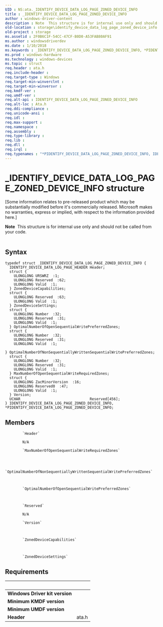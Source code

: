 ```yaml
---
UID : NS:ata._IDENTIFY_DEVICE_DATA_LOG_PAGE_ZONED_DEVICE_INFO
title : _IDENTIFY_DEVICE_DATA_LOG_PAGE_ZONED_DEVICE_INFO
author : windows-driver-content
description : Note  This structure is for internal use only and should not be called from your code. .
old-location : storage\identify_device_data_log_page_zoned_device_info.htm
old-project : storage
ms.assetid : 2F0B6C1F-54CC-47CF-B0D0-A53FAB80AF91
ms.author : windowsdriverdev
ms.date : 1/10/2018
ms.keywords : _IDENTIFY_DEVICE_DATA_LOG_PAGE_ZONED_DEVICE_INFO, *PIDENTIFY_DEVICE_DATA_LOG_PAGE_ZONED_DEVICE_INFO, IDENTIFY_DEVICE_DATA_LOG_PAGE_ZONED_DEVICE_INFO
ms.prod : windows-hardware
ms.technology : windows-devices
ms.topic : struct
req.header : ata.h
req.include-header : 
req.target-type : Windows
req.target-min-winverclnt : 
req.target-min-winversvr : 
req.kmdf-ver : 
req.umdf-ver : 
req.alt-api : IDENTIFY_DEVICE_DATA_LOG_PAGE_ZONED_DEVICE_INFO
req.alt-loc : Ata.h
req.ddi-compliance : 
req.unicode-ansi : 
req.idl : 
req.max-support : 
req.namespace : 
req.assembly : 
req.type-library : 
req.lib : 
req.dll : 
req.irql : 
req.typenames : "*PIDENTIFY_DEVICE_DATA_LOG_PAGE_ZONED_DEVICE_INFO, IDENTIFY_DEVICE_DATA_LOG_PAGE_ZONED_DEVICE_INFO"
---
```


# _IDENTIFY_DEVICE_DATA_LOG_PAGE_ZONED_DEVICE_INFO structure
<p class="CCE_Message">[Some information relates to pre-released product which may be substantially modified before it's commercially released. Microsoft makes no warranties, express or implied, with respect to the information provided here.]


<div class="alert"><b>Note</b>  This  structure is for internal use only and should not be called from your code.</div>
<div> </div>

## Syntax
````
typedef struct _IDENTIFY_DEVICE_DATA_LOG_PAGE_ZONED_DEVICE_INFO {
  IDENTIFY_DEVICE_DATA_LOG_PAGE_HEADER Header;
  struct {
    ULONGLONG URSWRZ  :1;
    ULONGLONG Reserved  :62;
    ULONGLONG Valid  :1;
  } ZonedDeviceCapabilities;
  struct {
    ULONGLONG Reserved  :63;
    ULONGLONG Valid  :1;
  } ZonedDeviceSettings;
  struct {
    ULONGLONG Number  :32;
    ULONGLONG Reserved  :31;
    ULONGLONG Valid  :1;
  } OptimalNumberOfOpenSequentialWritePreferredZones;
  struct {
    ULONGLONG Number  :32;
    ULONGLONG Reserved  :31;
    ULONGLONG Valid  :1;
  } OptimalNumberOfNonSequentiallyWrittenSequentialWritePreferredZones;
  struct {
    ULONGLONG Number  :32;
    ULONGLONG Reserved  :31;
    ULONGLONG Valid  :1;
  } MaxNumberOfOpenSequentialWriteRequiredZones;
  struct {
    ULONGLONG ZacMinorVersion  :16;
    ULONGLONG Reserved0  :47;
    ULONGLONG Valid  :1;
  } Version;
  UCHAR                                Reserved[456];
} IDENTIFY_DEVICE_DATA_LOG_PAGE_ZONED_DEVICE_INFO, *PIDENTIFY_DEVICE_DATA_LOG_PAGE_ZONED_DEVICE_INFO;
````

## Members

        
            `Header`

            N/A
        
            `MaxNumberOfOpenSequentialWriteRequiredZones`

            
        
            `OptimalNumberOfNonSequentiallyWrittenSequentialWritePreferredZones`

            
        
            `OptimalNumberOfOpenSequentialWritePreferredZones`

            
        
            `Reserved`

            N/A
        
            `Version`

            
        
            `ZonedDeviceCapabilities`

            
        
            `ZonedDeviceSettings`

            


## Requirements
| &nbsp; | &nbsp; |
| ---- |:---- |
| **Windows Driver kit version** |  |
| **Minimum KMDF version** |  |
| **Minimum UMDF version** |  |
| **Header** | ata.h |